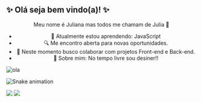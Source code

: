 ## ✨ Olá seja bem vindo(a)! ✨

<div align="center">
 
 Meu nome é Juliana mas todos me chamam de Julia 🌈
 
- 🌱 Atualmente estou aprendendo: JavaScript
- 🔍 Me encontro aberta para novas oportunidades.
- 📡 Neste momento busco colaborar com projetos Front-end e Back-end.
- 💬 Sobre mim: No tempo livre sou desiner!!
</div>

<div>
<img alt="ola" src="https://data.whicdn.com/images/65347585/original.gif">
</div>
 
 ![Snake animation](https://github.com/juliatangerino/juliatangerino/blob/output/github-contribution-grid-snake.svg)

<div>
 
  <a href = "mailto:julianatangerino2017@gmail.com"><img src="https://img.shields.io/badge/-Gmail-%23333?style=for-the-badge&logo=gmail&logoColor=white" target="_blank"></a>
  <a href="https://www.linkedin.com/in/juliana-tangerino-b52493200/" target="_blank"><img src="https://img.shields.io/badge/-LinkedIn-%230077B5?style=for-the-badge&logo=linkedin&logoColor=white" target="_blank"></a> 
 
</div>
